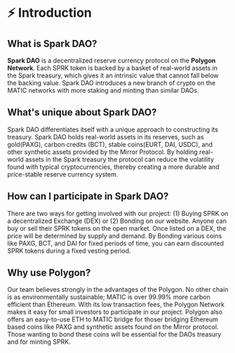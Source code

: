 # ⚡ Introduction

## What is Spark DAO?

**Spark DAO** is a decentralized reserve currency protocol on the **Polygon Network**. Each SPRK token is backed by a basket of real-world assets in the Spark treasury, which gives it an intrinsic value that cannot fall below the backing value. Spark DAO introduces a new branch of crypto on the MATIC networks with more staking and minting than similar DAOs.

## What's unique about Spark DAO?

Spark DAO differentiates itself with a unique approach to constructing its treasury. Spark DAO holds real-world assets in its reserves, such as gold(PAXG), carbon credits (BCT), stable coins(EURT, DAI, USDC), and other synthetic assets provided by the Mirror Protocol. By holding real-world assets in the Spark treasury the protocol can reduce the volatility found with typical cryptocurrencies, thereby creating a more durable and price-stable reserve currency system.

## How can I participate in Spark DAO?

There are two ways for getting involved with our project: (1) Buying SPRK on a decentralized Exchange (DEX) or (2) Bonding on our website. Anyone can buy or sell their SPRK tokens on the open market. Once listed on a DEX, the price will be determined by supply and demand. By Bonding various coins like PAXG, BCT, and DAI for fixed periods of time, you can earn discounted SPRK tokens during a fixed vesting period.

## Why use Polygon?

Our team believes strongly in the advantages of the Polygon. No other chain is as environmentally sustainable; MATIC is over 99.99% more carbon efficient than Ethereum. With its low transaction fees, the Polygon Network makes it easy for small investors to participate in our project. Polygon also offers an easy-to-use ETH to MATIC bridge for thoser bridging Ethereum based coins like PAXG and synthetic assets found on the Mirror protocol. Those wanting to bond these coins will be essential for the DAOs treasury and for minting SPRK.
